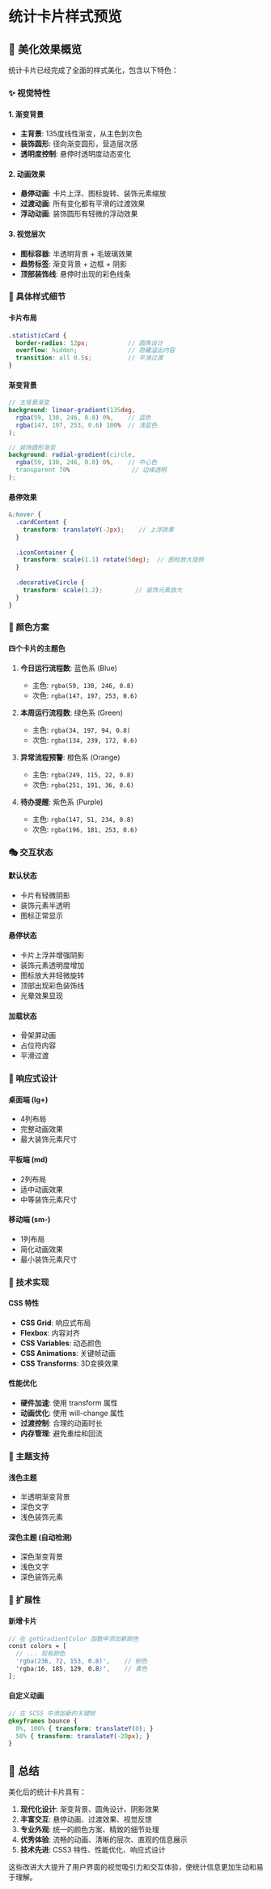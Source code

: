# 统计卡片样式预览

## 🎨 美化效果概览

统计卡片已经完成了全面的样式美化，包含以下特色：

### ✨ 视觉特性

#### 1. **渐变背景**
- **主背景**: 135度线性渐变，从主色到次色
- **装饰圆形**: 径向渐变圆形，营造层次感
- **透明度控制**: 悬停时透明度动态变化

#### 2. **动画效果**
- **悬停动画**: 卡片上浮、图标旋转、装饰元素缩放
- **过渡动画**: 所有变化都有平滑的过渡效果
- **浮动动画**: 装饰圆形有轻微的浮动效果

#### 3. **视觉层次**
- **图标容器**: 半透明背景 + 毛玻璃效果
- **趋势标签**: 渐变背景 + 边框 + 阴影
- **顶部装饰线**: 悬停时出现的彩色线条

### 🎯 具体样式细节

#### 卡片布局
```scss
.statisticCard {
  border-radius: 12px;           // 圆角设计
  overflow: hidden;              // 隐藏溢出内容
  transition: all 0.5s;          // 平滑过渡
}
```

#### 渐变背景
```scss
// 主背景渐变
background: linear-gradient(135deg, 
  rgba(59, 130, 246, 0.8) 0%,    // 蓝色
  rgba(147, 197, 253, 0.6) 100%  // 浅蓝色
);

// 装饰圆形渐变
background: radial-gradient(circle, 
  rgba(59, 130, 246, 0.8) 0%,    // 中心色
  transparent 70%                 // 边缘透明
);
```

#### 悬停效果
```scss
&:hover {
  .cardContent {
    transform: translateY(-2px);    // 上浮效果
  }
  
  .iconContainer {
    transform: scale(1.1) rotate(5deg);  // 图标放大旋转
  }
  
  .decorativeCircle {
    transform: scale(1.2);         // 装饰元素放大
  }
}
```

### 🌈 颜色方案

#### 四个卡片的主题色
1. **今日运行流程数**: 蓝色系 (Blue)
   - 主色: `rgba(59, 130, 246, 0.8)`
   - 次色: `rgba(147, 197, 253, 0.6)`

2. **本周运行流程数**: 绿色系 (Green)
   - 主色: `rgba(34, 197, 94, 0.8)`
   - 次色: `rgba(134, 239, 172, 0.6)`

3. **异常流程预警**: 橙色系 (Orange)
   - 主色: `rgba(249, 115, 22, 0.8)`
   - 次色: `rgba(251, 191, 36, 0.6)`

4. **待办提醒**: 紫色系 (Purple)
   - 主色: `rgba(147, 51, 234, 0.8)`
   - 次色: `rgba(196, 181, 253, 0.6)`

### 🎭 交互状态

#### 默认状态
- 卡片有轻微阴影
- 装饰元素半透明
- 图标正常显示

#### 悬停状态
- 卡片上浮并增强阴影
- 装饰元素透明度增加
- 图标放大并轻微旋转
- 顶部出现彩色装饰线
- 光晕效果显现

#### 加载状态
- 骨架屏动画
- 占位符内容
- 平滑过渡

### 📱 响应式设计

#### 桌面端 (lg+)
- 4列布局
- 完整动画效果
- 最大装饰元素尺寸

#### 平板端 (md)
- 2列布局
- 适中动画效果
- 中等装饰元素尺寸

#### 移动端 (sm-)
- 1列布局
- 简化动画效果
- 最小装饰元素尺寸

### 🔧 技术实现

#### CSS 特性
- **CSS Grid**: 响应式布局
- **Flexbox**: 内容对齐
- **CSS Variables**: 动态颜色
- **CSS Animations**: 关键帧动画
- **CSS Transforms**: 3D变换效果

#### 性能优化
- **硬件加速**: 使用 transform 属性
- **动画优化**: 使用 will-change 属性
- **过渡控制**: 合理的动画时长
- **内存管理**: 避免重绘和回流

### 🎨 主题支持

#### 浅色主题
- 半透明渐变背景
- 深色文字
- 浅色装饰元素

#### 深色主题 (自动检测)
- 深色渐变背景
- 浅色文字
- 深色装饰元素

### 🚀 扩展性

#### 新增卡片
```scss
// 在 getGradientColor 函数中添加新颜色
const colors = [
  // ... 现有颜色
  'rgba(236, 72, 153, 0.8)',    // 粉色
  'rgba(16, 185, 129, 0.8)',    // 青色
];
```

#### 自定义动画
```scss
// 在 SCSS 中添加新的关键帧
@keyframes bounce {
  0%, 100% { transform: translateY(0); }
  50% { transform: translateY(-20px); }
}
```

## 🎉 总结

美化后的统计卡片具有：

1. **现代化设计**: 渐变背景、圆角设计、阴影效果
2. **丰富交互**: 悬停动画、过渡效果、视觉反馈
3. **专业外观**: 统一的颜色方案、精致的细节处理
4. **优秀体验**: 流畅的动画、清晰的层次、直观的信息展示
5. **技术先进**: CSS3 特性、性能优化、响应式设计

这些改进大大提升了用户界面的视觉吸引力和交互体验，使统计信息更加生动和易于理解。
